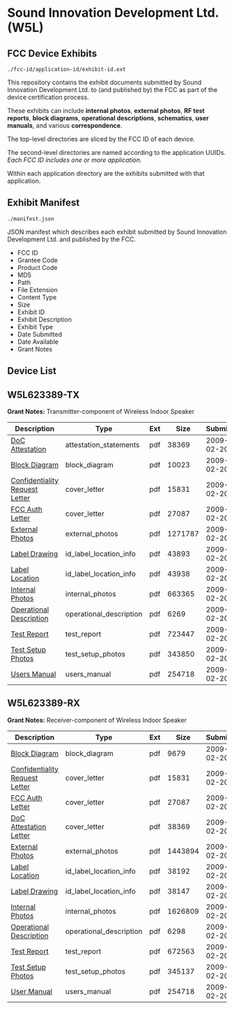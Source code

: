 # Sound Innovation Development Ltd. (W5L)
## FCC Device Exhibits

```
./fcc-id/application-id/exhibit-id.ext
```

This repository contains the exhibit documents submitted by Sound Innovation Development Ltd. to (and published by) the FCC as part of the device certification process.

These exhibits can include **internal photos**, **external photos**, **RF test reports**, **block diagrams**, **operational descriptions**, **schematics**, **user manuals**, and various **correspondence**.

The top-level directories are sliced by the FCC ID of each device.

The second-level directories are named according to the application UUIDs. *Each FCC ID includes one or more application.*

Within each application directory are the exhibits submitted with that application. 

## Exhibit Manifest

```
./manifest.json
```

JSON manifest which describes each exhibit submitted by Sound Innovation Development Ltd. and published by the FCC.

- FCC ID
- Grantee Code
- Product Code
- MD5
- Path
- File Extension
- Content Type
- Size
- Exhibit ID
- Exhibit Description
- Exhibit Type
- Date Submitted
- Date Available
- Grant Notes

## Device List
## W5L623389-TX
**Grant Notes:** Transmitter-component of Wireless Indoor Speaker

| Description | Type | Ext | Size | Submitted | Available |
| ----------- | ---- | --- | ---- | --------- | --------- |
| [DoC Attestation](W5L623389-TX/9b15653f4ab4aead183eb2e9fdc218ef/1071322.pdf) | attestation_statements | pdf | 38369 | 2009-02-20 | 2009-02-20 |
| [Block Diagram](W5L623389-TX/9b15653f4ab4aead183eb2e9fdc218ef/1071298.pdf) | block_diagram | pdf | 10023 | 2009-02-20 | 2009-02-20 |
| [Confidentiality Request Letter](W5L623389-TX/9b15653f4ab4aead183eb2e9fdc218ef/1071308.pdf) | cover_letter | pdf | 15831 | 2009-02-20 | 2009-02-20 |
| [FCC Auth Letter](W5L623389-TX/9b15653f4ab4aead183eb2e9fdc218ef/1071309.pdf) | cover_letter | pdf | 27087 | 2009-02-20 | 2009-02-20 |
| [External Photos](W5L623389-TX/9b15653f4ab4aead183eb2e9fdc218ef/1071299.pdf) | external_photos | pdf | 1271787 | 2009-02-20 | 2009-02-20 |
| [Label Drawing](W5L623389-TX/9b15653f4ab4aead183eb2e9fdc218ef/1071300.pdf) | id_label_location_info | pdf | 43893 | 2009-02-20 | 2009-02-20 |
| [Label Location](W5L623389-TX/9b15653f4ab4aead183eb2e9fdc218ef/1071301.pdf) | id_label_location_info | pdf | 43938 | 2009-02-20 | 2009-02-20 |
| [Internal Photos](W5L623389-TX/9b15653f4ab4aead183eb2e9fdc218ef/1071302.pdf) | internal_photos | pdf | 663365 | 2009-02-20 | 2009-02-20 |
| [Operational Description](W5L623389-TX/9b15653f4ab4aead183eb2e9fdc218ef/1071303.pdf) | operational_description | pdf | 6269 | 2009-02-20 | 2009-02-20 |
| [Test Report](W5L623389-TX/9b15653f4ab4aead183eb2e9fdc218ef/1071305.pdf) | test_report | pdf | 723447 | 2009-02-20 | 2009-02-20 |
| [Test Setup Photos](W5L623389-TX/9b15653f4ab4aead183eb2e9fdc218ef/1071306.pdf) | test_setup_photos | pdf | 343850 | 2009-02-20 | 2009-02-20 |
| [Users Manual](W5L623389-TX/9b15653f4ab4aead183eb2e9fdc218ef/1071307.pdf) | users_manual | pdf | 254718 | 2009-02-20 | 2009-02-20 |
## W5L623389-RX
**Grant Notes:** Receiver-component of Wireless Indoor Speaker

| Description | Type | Ext | Size | Submitted | Available |
| ----------- | ---- | --- | ---- | --------- | --------- |
| [Block Diagram](W5L623389-RX/b0c1b80b446587f7c5c1550bab1756ce/1071310.pdf) | block_diagram | pdf | 9679 | 2009-02-20 | 2009-02-20 |
| [Confidentiality Request Letter](W5L623389-RX/b0c1b80b446587f7c5c1550bab1756ce/1071308.pdf) | cover_letter | pdf | 15831 | 2009-02-20 | 2009-02-20 |
| [FCC Auth Letter](W5L623389-RX/b0c1b80b446587f7c5c1550bab1756ce/1071309.pdf) | cover_letter | pdf | 27087 | 2009-02-20 | 2009-02-20 |
| [DoC Attestation Letter](W5L623389-RX/b0c1b80b446587f7c5c1550bab1756ce/1071322.pdf) | cover_letter | pdf | 38369 | 2009-02-20 | 2009-02-20 |
| [External Photos](W5L623389-RX/b0c1b80b446587f7c5c1550bab1756ce/1071311.pdf) | external_photos | pdf | 1443894 | 2009-02-20 | 2009-02-20 |
| [Label Location](W5L623389-RX/b0c1b80b446587f7c5c1550bab1756ce/1071312.pdf) | id_label_location_info | pdf | 38192 | 2009-02-20 | 2009-02-20 |
| [Label Drawing](W5L623389-RX/b0c1b80b446587f7c5c1550bab1756ce/1071313.pdf) | id_label_location_info | pdf | 38147 | 2009-02-20 | 2009-02-20 |
| [Internal Photos](W5L623389-RX/b0c1b80b446587f7c5c1550bab1756ce/1071314.pdf) | internal_photos | pdf | 1626809 | 2009-02-20 | 2009-02-20 |
| [Operational Description](W5L623389-RX/b0c1b80b446587f7c5c1550bab1756ce/1071321.pdf) | operational_description | pdf | 6298 | 2009-02-20 | 2009-02-20 |
| [Test Report](W5L623389-RX/b0c1b80b446587f7c5c1550bab1756ce/1071315.pdf) | test_report | pdf | 672563 | 2009-02-20 | 2009-02-20 |
| [Test Setup Photos](W5L623389-RX/b0c1b80b446587f7c5c1550bab1756ce/1071316.pdf) | test_setup_photos | pdf | 345137 | 2009-02-20 | 2009-02-20 |
| [User Manual](W5L623389-RX/b0c1b80b446587f7c5c1550bab1756ce/1071307.pdf) | users_manual | pdf | 254718 | 2009-02-20 | 2009-02-20 |
